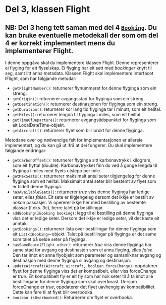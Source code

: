 # Del 3, klassen Flight

## NB: Del 3 heng tett saman med del 4 [`Booking`](../part4/Booking.java). Du kan bruke eventuelle metodekall der som om del 4 er korrekt implementert mens du implementerer Flight.

I denne oppgåva skal du implementere klassen Flight. Denne representerer ei flyging for eit flyselskap. Ei flyging har eit sett med *bookinger* knytt til seg, samt litt anna metadata. Klassen Flight skal implementere interfacet IFlight, som har følgjande metodar:

- `getFlightNumber()`: returnerer flynummeret for denne flyginga som ein streng.
- `getOrigin()`: returnerer avgangsstad for flyginga som ein streng.
- `getDestination()`: returnerer destinasjonen for flyginga som ein streng.
- `getDuration()`: returnerer kor lang tid flyginga tar i minutt, som eit heiltal.
- `getMiles()`: returnerer lengda til flyginga i miles, som eit heiltal.
- `getTimeOfDeparture()`: returnerer avgangstidspunktet for flyginga som eit LocalDateTime-objekt.
- `getAircraft()`: returnerer flyet som blir brukt for denne flyginga.

Metodane over og nødvendige felt for implementasjonen er allereie implementert, og du kan gå ut ifrå at dei fungerer. Du skal implementere følgjande endringar:

- `getCarbonOffset()`: returnerer flyginga sitt karbonavtrykk i kilogram, som eit flyttal (double). Karbonavtrykket finn du ved å gonge lengda til flyginga i miles med flyets utslepp per mile.
- `getMaxSeats()`: returnerer maksimalt antal seter tilgjengeleg for denne flyginga som eit heiltal. Maksimalt antal seter blir bestemt av flyet som er tildelt denne flyginga.
- `hasAvailableSeats()`: returnerer *true* viss denne flyginga har ledige seter, elles *false*. Eit sete er tilgjengeleg dersom det ikkje er bestilt av nokon passasjer. Vi opererer ikkje her med bestilling av bestemte plassar (f.eks. 3c), berre talet på bestillingar.
- `addBooking(IBooking booking)`: legg til ei bestilling på denne flyginga viss det er ledige seter. Dersom det ikkje er ledige seter, vil det kaste eit unntak.
- `getBookings()`: returnerer lista over bestillingar for denne flyginga som eit `List<IBooking>`-objekt. Talet på bestillingar på flyginga er det same som talet på selde seter på flyginga.
- `hasSameRoute(Flight other)`: returnerer *true* viss denne flyginga har same stad for avgang og destinasjon som ei anna flyging, elles *false*. Den tar imot eit anna flyobjekt som parameter og samanliknar avgang og destinasjon med denne flyginga si avgang og destinasjon.
- `updateAircraft(Aircraft aircraft, boolean forceChange)`: oppdaterer flyet for denne flyginga viss det er kompatibelt, eller viss forceChange er *true*. Eit kompatibelt fly er eit fly som har nok seter til å ta imot alle bestillingane for denne flyginga som skal overførast. Dersom forceChange er *true*, oppdaterer det flyet uavhengig av kompatibilitet. Dette kan føre til at flyet blir overbooka.
- `boolean isOverbooked()`: Returnerer om flyet er overbooka.